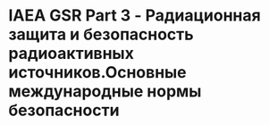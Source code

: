 # IAEA GSR Part 3 - Радиационная защита и безопасность радиоактивных источников.Основные международные нормы безопасности
